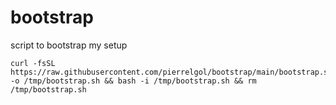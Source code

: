 # bootstrap
script to bootstrap my setup
```
curl -fsSL https://raw.githubusercontent.com/pierrelgol/bootstrap/main/bootstrap.sh -o /tmp/bootstrap.sh && bash -i /tmp/bootstrap.sh && rm /tmp/bootstrap.sh
```

